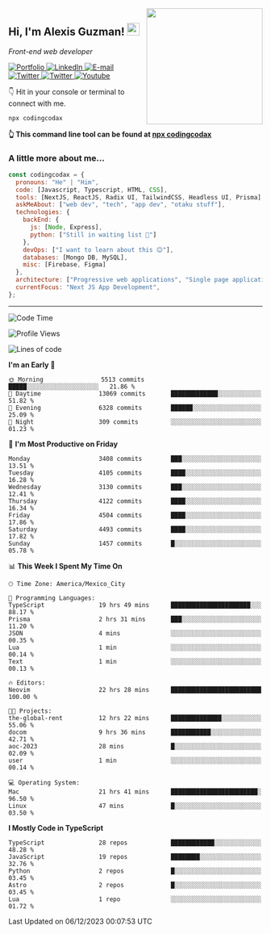 <img align='right' src="https://media.giphy.com/media/M9gbBd9nbDrOTu1Mqx/giphy.gif" width="230">
<h2>Hi, I'm Alexis Guzman! <img src="https://media.giphy.com/media/hvRJCLFzcasrR4ia7z/giphy.gif" width="25px"></h2>
<p><em>Front-end web developer</em></p>

<p>
  <a href='https://www.codingcodax.dev' target='_blank'>
    <img alt='Portfolio' src='https://img.shields.io/badge/Portfolio-black?logo=vercel&style=flat-square'>
  </a>
  <a href='https://linkedin.com/in/codingcodax' target='_blank'>
    <img alt='LinkedIn' src='https://img.shields.io/badge/LinkedIn-black?logo=LinkedIn&style=flat-square'>
  </a>
  <a href='mailto:codingcodax@gmail.com' target='_blank'>
    <img alt='E-mail' src='https://img.shields.io/badge/Email-black?logo=Gmail&style=flat-square'>
  </a>
  <a href='https://twitter.com/codingcodax' target='_blank'>
    <img alt='Twitter' src='https://img.shields.io/badge/Twitter-black?logo=Twitter&style=flat-square'>
  </a>
  <a href='https://www.instagram.com/codingcodax' target='_blank'>
    <img alt='Twitter' src='https://img.shields.io/badge/Instagram-black?logo=Instagram&style=flat-square'>
  </a>
  <a href='https://www.youtube.com/@codingcodax' target='_blank'>
    <img alt='Youtube' src='https://img.shields.io/badge/YouTube-black?logo=Youtube&style=flat-square'>
  </a>
</p>

👇 Hit in your console or terminal to connect with me.

```bash
npx codingcodax
```
**👆 This command line tool can be found at [npx codingcodax](https://github.com/codingcodax/npx-codingcodax)**

<h3>A little more about me...</h3>

```javascript
const codingcodax = {
  pronouns: "He" | "Him",
  code: [Javascript, Typescript, HTML, CSS],
  tools: [NextJS, ReactJS, Radix UI, TailwindCSS, Headless UI, Prisma],
  askMeAbout: ["web dev", "tech", "app dev", "otaku stuff"],
  technologies: {
    backEnd: {
      js: [Node, Express],
      python: ["Still in waiting list 🥲"]
    },
    devOps: ["I want to learn about this 😊"],
    databases: [Mongo DB, MySQL],
    misc: [Firebase, Figma]
  },
  architecture: ["Progressive web applications", "Single page applications"],
  currentFocus: "Next JS App Development",
};
```

---

<!--START_SECTION:waka-->
![Code Time](http://img.shields.io/badge/Code%20Time-2%2C000%20hrs%2011%20mins-blue)

![Profile Views](http://img.shields.io/badge/Profile%20Views-20-blue)

![Lines of code](https://img.shields.io/badge/From%20Hello%20World%20I%27ve%20Written-9.3%20million%20lines%20of%20code-blue)

**I'm an Early 🐤** 

```text
🌞 Morning                5513 commits        █████░░░░░░░░░░░░░░░░░░░░   21.86 % 
🌆 Daytime                13069 commits       █████████████░░░░░░░░░░░░   51.82 % 
🌃 Evening                6328 commits        ██████░░░░░░░░░░░░░░░░░░░   25.09 % 
🌙 Night                  309 commits         ░░░░░░░░░░░░░░░░░░░░░░░░░   01.23 % 
```
📅 **I'm Most Productive on Friday** 

```text
Monday                   3408 commits        ███░░░░░░░░░░░░░░░░░░░░░░   13.51 % 
Tuesday                  4105 commits        ████░░░░░░░░░░░░░░░░░░░░░   16.28 % 
Wednesday                3130 commits        ███░░░░░░░░░░░░░░░░░░░░░░   12.41 % 
Thursday                 4122 commits        ████░░░░░░░░░░░░░░░░░░░░░   16.34 % 
Friday                   4504 commits        ████░░░░░░░░░░░░░░░░░░░░░   17.86 % 
Saturday                 4493 commits        ████░░░░░░░░░░░░░░░░░░░░░   17.82 % 
Sunday                   1457 commits        █░░░░░░░░░░░░░░░░░░░░░░░░   05.78 % 
```


📊 **This Week I Spent My Time On** 

```text
🕑︎ Time Zone: America/Mexico_City

💬 Programming Languages: 
TypeScript               19 hrs 49 mins      ██████████████████████░░░   88.17 % 
Prisma                   2 hrs 31 mins       ███░░░░░░░░░░░░░░░░░░░░░░   11.20 % 
JSON                     4 mins              ░░░░░░░░░░░░░░░░░░░░░░░░░   00.35 % 
Lua                      1 min               ░░░░░░░░░░░░░░░░░░░░░░░░░   00.14 % 
Text                     1 min               ░░░░░░░░░░░░░░░░░░░░░░░░░   00.13 % 

🔥 Editors: 
Neovim                   22 hrs 28 mins      █████████████████████████   100.00 % 

🐱‍💻 Projects: 
the-global-rent          12 hrs 22 mins      ██████████████░░░░░░░░░░░   55.06 % 
docom                    9 hrs 36 mins       ███████████░░░░░░░░░░░░░░   42.71 % 
aoc-2023                 28 mins             █░░░░░░░░░░░░░░░░░░░░░░░░   02.09 % 
user                     1 min               ░░░░░░░░░░░░░░░░░░░░░░░░░   00.14 % 

💻 Operating System: 
Mac                      21 hrs 41 mins      ████████████████████████░   96.50 % 
Linux                    47 mins             █░░░░░░░░░░░░░░░░░░░░░░░░   03.50 % 
```

**I Mostly Code in TypeScript** 

```text
TypeScript               28 repos            ████████████░░░░░░░░░░░░░   48.28 % 
JavaScript               19 repos            ████████░░░░░░░░░░░░░░░░░   32.76 % 
Python                   2 repos             █░░░░░░░░░░░░░░░░░░░░░░░░   03.45 % 
Astro                    2 repos             █░░░░░░░░░░░░░░░░░░░░░░░░   03.45 % 
Lua                      1 repo              ░░░░░░░░░░░░░░░░░░░░░░░░░   01.72 % 
```




 Last Updated on 06/12/2023 00:07:53 UTC
<!--END_SECTION:waka-->
